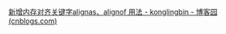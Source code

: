[新增内存对齐关键字alignas、alignof 用法 - konglingbin - 博客园 (cnblogs.com)](https://www.cnblogs.com/klb561/p/14858825.html)